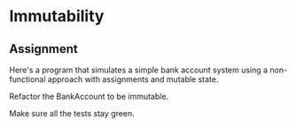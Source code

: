 # Immutability

## Assignment

Here's a program that simulates a simple bank account system using a non-functional approach with assignments and
mutable state.

Refactor the BankAccount to be immutable.

Make sure all the tests stay green.